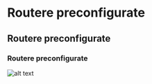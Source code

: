 # Routere preconfigurate
## Routere preconfigurate 
### Routere preconfigurate 
![alt text](https://cdn.discordapp.com/attachments/1191478395175968798/1198390001000517714/Kia_Stinger.png?ex=65bebaa9&is=65ac45a9&hm=ea333ffb12651b741fbe1fc71aa0b90e274b98903a08ec7b748502d480429e8d&)
